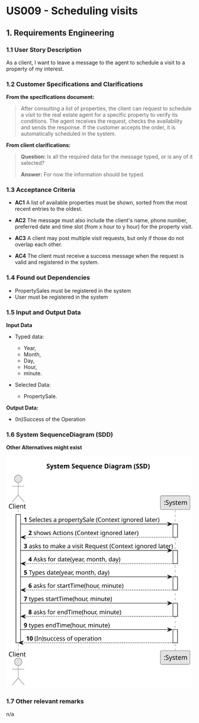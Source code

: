 # US009 - Scheduling visits

## 1. Requirements Engineering

### 1.1 User Story Description

As a client, I want to leave a message to the agent to schedule a visit to a property of my interest.

### 1.2 Customer Specifications and Clarifications

**From the specifications document:**

> After consulting a list of properties, the client can request to schedule a visit to the real estate agent
> for a specific property to verify its conditions. The agent receives the request, checks the
> availability and sends the response. If the customer accepts the order, it is automatically scheduled
> in the system.


**From client clarifications:**

> **Question:** Is all the required data for the message typed, or is any of it selected?
>
> **Answer:** For now the information should be typed.

 


### 1.3 Acceptance Criteria

* **AC1** A list of available properties must be shown, sorted from the most recent entries to the oldest.

* **AC2** The message must also include the client's name, phone number, preferred date and time slot (from x hour to y hour) for the property visit.

* **AC3** A client may post multiple visit requests, but only if those do not overlap each other.

* **AC4** The client must receive a success message when the request is valid and registered in the system.

### 1.4 Found out Dependencies

* PropertySales must be registered in the system
* User must be registered in the system

### 1.5 Input and Output Data

**Input Data**

* Typed data:
  * Year,
  * Month,
  * Day,
  * Hour,
  * minute.


* Selected Data:
  * PropertySale.


**Output Data:**

* (In)Success of the Operation

### 1.6 System SequenceDiagram (SDD)

**Other Alternatives might exist**

![System Sequence Diagram (SSD) - Alternative One](svg/us009%20-%20Sequence%20Diagram%20-%20Alternative%20One-System_Sequence_Diagram__SSD_.svg)

### 1.7 Other relevant remarks

n/a